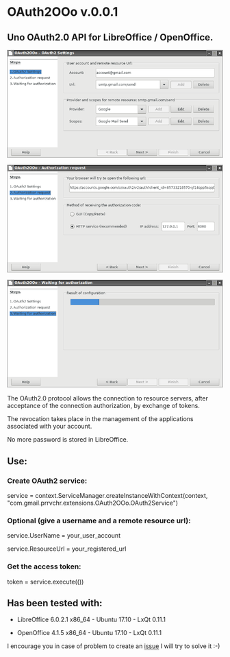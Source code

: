# OAuth2OOo v.0.0.1

## Uno OAuth2.0 API for LibreOffice / OpenOffice.

![OAuth2OOo Wizard Page1 screenshot](OAuth2Wizard1.png)

![OAuth2OOo Wizard Page2 screenshot](OAuth2Wizard2.png)

![OAuth2OOo Wizard Page3 screenshot](OAuth2Wizard3.png)

The OAuth2.0 protocol allows the connection to resource servers, after acceptance of the connection authorization, by exchange of tokens.

The revocation takes place in the management of the applications associated with your account.

No more password is stored in LibreOffice.

## Use:

### Create OAuth2 service:

service = context.ServiceManager.createInstanceWithContext(context, "com.gmail.prrvchr.extensions.OAuth2OOo.OAuth2Service")

### Optional (give a username and a remote resource url):

service.UserName = your_user_account

service.ResourceUrl = your_registered_url

### Get the access token:

token = service.execute(())

## Has been tested with:
	
* LibreOffice 6.0.2.1 x86_64 - Ubuntu 17.10 - LxQt 0.11.1

* OpenOffice 4.1.5 x86_64 - Ubuntu 17.10 - LxQt 0.11.1

I encourage you in case of problem to create an [issue](https://github.com/prrvchr/OAuth2OOo/issues/new)
I will try to solve it :-)
